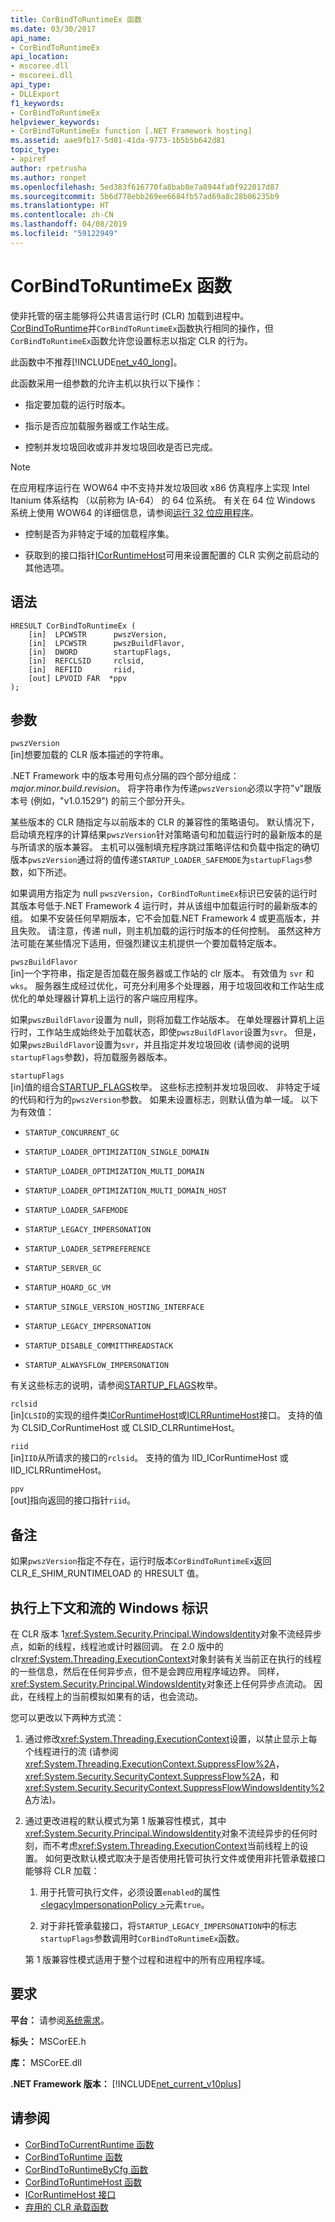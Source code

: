 ```yaml
---
title: CorBindToRuntimeEx 函数
ms.date: 03/30/2017
api_name:
- CorBindToRuntimeEx
api_location:
- mscoree.dll
- mscoreei.dll
api_type:
- DLLExport
f1_keywords:
- CorBindToRuntimeEx
helpviewer_keywords:
- CorBindToRuntimeEx function [.NET Framework hosting]
ms.assetid: aae9fb17-5d01-41da-9773-1b5b5b642d81
topic_type:
- apiref
author: rpetrusha
ms.author: ronpet
ms.openlocfilehash: 5ed383f616770fa8bab8e7a8944fa0f922017d87
ms.sourcegitcommit: 5b6d778ebb269ee6684fb57ad69a8c28b06235b9
ms.translationtype: HT
ms.contentlocale: zh-CN
ms.lasthandoff: 04/08/2019
ms.locfileid: "59122949"
---
```

# <a name="corbindtoruntimeex-function"></a>CorBindToRuntimeEx 函数
使非托管的宿主能够将公共语言运行时 (CLR) 加载到进程中。 [CorBindToRuntime](../../../../docs/framework/unmanaged-api/hosting/corbindtoruntime-function.md)并`CorBindToRuntimeEx`函数执行相同的操作，但`CorBindToRuntimeEx`函数允许您设置标志以指定 CLR 的行为。  
  
 此函数中不推荐[!INCLUDE[net_v40_long](../../../../includes/net-v40-long-md.md)]。  
  
 此函数采用一组参数的允许主机以执行以下操作：  
  
-   指定要加载的运行时版本。  
  
-   指示是否应加载服务器或工作站生成。  
  
-   控制并发垃圾回收或非并发垃圾回收是否已完成。  
  
> [!NOTE]
>  在应用程序运行在 WOW64 中不支持并发垃圾回收 x86 仿真程序上实现 Intel Itanium 体系结构 （以前称为 IA-64） 的 64 位系统。 有关在 64 位 Windows 系统上使用 WOW64 的详细信息，请参阅[运行 32 位应用程序](/windows/desktop/WinProg64/running-32-bit-applications)。  
  
-   控制是否为非特定于域的加载程序集。  
  
-   获取到的接口指针[ICorRuntimeHost](../../../../docs/framework/unmanaged-api/hosting/icorruntimehost-interface.md)可用来设置配置的 CLR 实例之前启动的其他选项。  
  
## <a name="syntax"></a>语法  
  
```  
HRESULT CorBindToRuntimeEx (  
    [in]  LPCWSTR      pwszVersion,   
    [in]  LPCWSTR      pwszBuildFlavor,   
    [in]  DWORD        startupFlags,   
    [in]  REFCLSID     rclsid,   
    [in]  REFIID       riid,   
    [out] LPVOID FAR  *ppv  
);  
```  
  
## <a name="parameters"></a>参数  
 `pwszVersion`  
 [in]想要加载的 CLR 版本描述的字符串。  
  
 .NET Framework 中的版本号用句点分隔的四个部分组成： *major.minor.build.revision*。 将字符串作为传递`pwszVersion`必须以字符"v"跟版本号 (例如，"v1.0.1529") 的前三个部分开头。  
  
 某些版本的 CLR 随指定与以前版本的 CLR 的兼容性的策略语句。 默认情况下，启动填充程序的计算结果`pwszVersion`针对策略语句和加载运行时的最新版本的是与所请求的版本兼容。 主机可以强制填充程序跳过策略评估和负载中指定的确切版本`pwszVersion`通过将的值传递`STARTUP_LOADER_SAFEMODE`为`startupFlags`参数，如下所述。  
  
 如果调用方指定为 null `pwszVersion`，`CorBindToRuntimeEx`标识已安装的运行时其版本号低于.NET Framework 4 运行时，并从该组中加载运行时的最新版本的组。 如果不安装任何早期版本，它不会加载.NET Framework 4 或更高版本，并且失败。 请注意，传递 null，则主机加载的运行时版本的任何控制。 虽然这种方法可能在某些情况下适用，但强烈建议主机提供一个要加载特定版本。  
  
 `pwszBuildFlavor`  
 [in]一个字符串，指定是否加载在服务器或工作站的 clr 版本。 有效值为 `svr` 和 `wks`。 服务器生成经过优化，可充分利用多个处理器，用于垃圾回收和工作站生成优化的单处理器计算机上运行的客户端应用程序。  
  
 如果`pwszBuildFlavor`设置为 null，则将加载工作站版本。 在单处理器计算机上运行时，工作站生成始终处于加载状态，即使`pwszBuildFlavor`设置为`svr`。 但是，如果`pwszBuildFlavor`设置为`svr`，并且指定并发垃圾回收 (请参阅的说明`startupFlags`参数)，将加载服务器版本。  
  
 `startupFlags`  
 [in]值的组合[STARTUP_FLAGS](../../../../docs/framework/unmanaged-api/hosting/startup-flags-enumeration.md)枚举。 这些标志控制并发垃圾回收、 非特定于域的代码和行为的`pwszVersion`参数。 如果未设置标志，则默认值为单一域。 以下为有效值：  
  
-   `STARTUP_CONCURRENT_GC`  
  
-   `STARTUP_LOADER_OPTIMIZATION_SINGLE_DOMAIN`  
  
-   `STARTUP_LOADER_OPTIMIZATION_MULTI_DOMAIN`  
  
-   `STARTUP_LOADER_OPTIMIZATION_MULTI_DOMAIN_HOST`  
  
-   `STARTUP_LOADER_SAFEMODE`  
  
-   `STARTUP_LEGACY_IMPERSONATION`  
  
-   `STARTUP_LOADER_SETPREFERENCE`  
  
-   `STARTUP_SERVER_GC`  
  
-   `STARTUP_HOARD_GC_VM`  
  
-   `STARTUP_SINGLE_VERSION_HOSTING_INTERFACE`  
  
-   `STARTUP_LEGACY_IMPERSONATION`  
  
-   `STARTUP_DISABLE_COMMITTHREADSTACK`  
  
-   `STARTUP_ALWAYSFLOW_IMPERSONATION`  
  
 有关这些标志的说明，请参阅[STARTUP_FLAGS](../../../../docs/framework/unmanaged-api/hosting/startup-flags-enumeration.md)枚举。  
  
 `rclsid`  
 [in]`CLSID`的实现的组件类[ICorRuntimeHost](../../../../docs/framework/unmanaged-api/hosting/icorruntimehost-interface.md)或[ICLRRuntimeHost](../../../../docs/framework/unmanaged-api/hosting/iclrruntimehost-interface.md)接口。 支持的值为 CLSID_CorRuntimeHost 或 CLSID_CLRRuntimeHost。  
  
 `riid`  
 [in]`IID`从所请求的接口的`rclsid`。 支持的值为 IID_ICorRuntimeHost 或 IID_ICLRRuntimeHost。  
  
 `ppv`  
 [out]指向返回的接口指针`riid`。  
  
## <a name="remarks"></a>备注  
 如果`pwszVersion`指定不存在，运行时版本`CorBindToRuntimeEx`返回 CLR_E_SHIM_RUNTIMELOAD 的 HRESULT 值。  
  
## <a name="execution-context-and-flow-of-windows-identity"></a>执行上下文和流的 Windows 标识  
 在 CLR 版本 1<xref:System.Security.Principal.WindowsIdentity>对象不流经异步点，如新的线程，线程池或计时器回调。 在 2.0 版中的 clr<xref:System.Threading.ExecutionContext>对象封装有关当前正在执行的线程的一些信息，然后在任何异步点，但不是会跨应用程序域边界。 同样，<xref:System.Security.Principal.WindowsIdentity>对象还上任何异步点流动。 因此，在线程上的当前模拟如果有的话，也会流动。  
  
 您可以更改以下两种方式流：  
  
1.  通过修改<xref:System.Threading.ExecutionContext>设置，以禁止显示上每个线程进行的流 (请参阅<xref:System.Threading.ExecutionContext.SuppressFlow%2A>， <xref:System.Security.SecurityContext.SuppressFlow%2A>，和<xref:System.Security.SecurityContext.SuppressFlowWindowsIdentity%2A>方法)。  
  
2.  通过更改进程的默认模式为第 1 版兼容性模式，其中<xref:System.Security.Principal.WindowsIdentity>对象不流经异步的任何时刻，而不考虑<xref:System.Threading.ExecutionContext>当前线程上的设置。 如何更改默认模式取决于是否使用托管可执行文件或使用非托管承载接口能够将 CLR 加载：  
  
    1.  用于托管可执行文件，必须设置`enabled`的属性[ \<legacyImpersonationPolicy >](../../../../docs/framework/configure-apps/file-schema/runtime/legacyimpersonationpolicy-element.md)元素`true`。  
  
    2.  对于非托管承载接口，将`STARTUP_LEGACY_IMPERSONATION`中的标志`startupFlags`参数调用时`CorBindToRuntimeEx`函数。  
  
     第 1 版兼容性模式适用于整个过程和进程中的所有应用程序域。  
  
## <a name="requirements"></a>要求  
 **平台：** 请参阅[系统需求](../../../../docs/framework/get-started/system-requirements.md)。  
  
 **标头：** MSCorEE.h  
  
 **库：** MSCorEE.dll  
  
 **.NET Framework 版本：** [!INCLUDE[net_current_v10plus](../../../../includes/net-current-v10plus-md.md)]  
  
## <a name="see-also"></a>请参阅

- [CorBindToCurrentRuntime 函数](../../../../docs/framework/unmanaged-api/hosting/corbindtocurrentruntime-function.md)
- [CorBindToRuntime 函数](../../../../docs/framework/unmanaged-api/hosting/corbindtoruntime-function.md)
- [CorBindToRuntimeByCfg 函数](../../../../docs/framework/unmanaged-api/hosting/corbindtoruntimebycfg-function.md)
- [CorBindToRuntimeHost 函数](../../../../docs/framework/unmanaged-api/hosting/corbindtoruntimehost-function.md)
- [ICorRuntimeHost 接口](../../../../docs/framework/unmanaged-api/hosting/icorruntimehost-interface.md)
- [弃用的 CLR 承载函数](../../../../docs/framework/unmanaged-api/hosting/deprecated-clr-hosting-functions.md)
